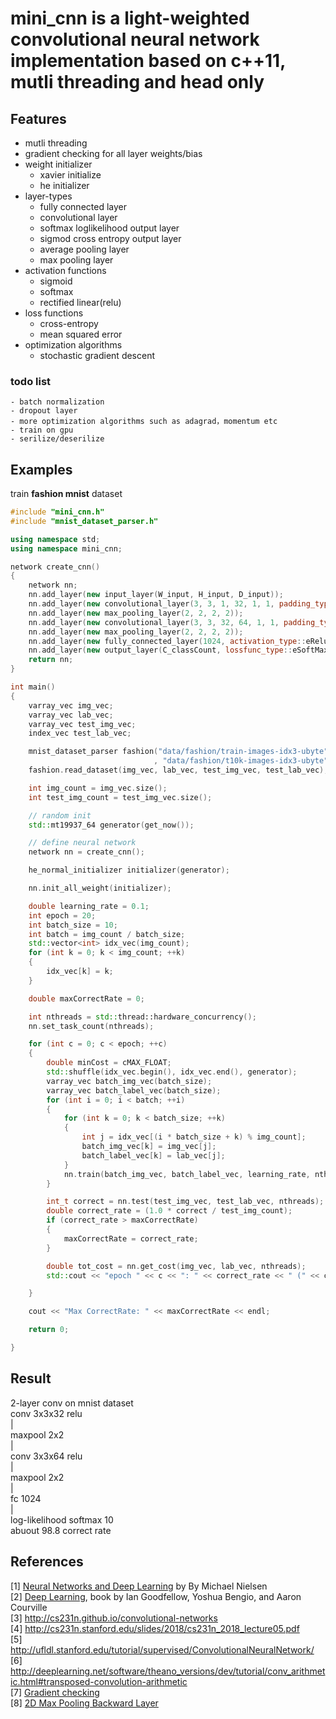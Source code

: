 
# **mini_cnn** is a light-weighted convolutional neural network implementation based on c++11, mutli threading and head only


## Features</br>
- mutli threading
- gradient checking for all layer weights/bias
- weight initializer
	- xavier initialize
	- he initializer
- layer-types
	- fully connected layer
	- convolutional layer
	- softmax loglikelihood output layer
	- sigmod cross entropy output layer
	- average pooling layer
	- max pooling layer
- activation functions
	- sigmoid
	- softmax
	- rectified linear(relu)
- loss functions
	- cross-entropy
	- mean squared error
- optimization algorithms
	- stochastic gradient descent
### todo list
	- batch normalization
	- dropout layer
	- more optimization algorithms such as adagrad，momentum etc
	- train on gpu
	- serilize/deserilize
## Examples</br>
train **fashion mnist** dataset</br>
```cpp
#include "mini_cnn.h"
#include "mnist_dataset_parser.h"

using namespace std;
using namespace mini_cnn;

network create_cnn()
{
	network nn;
	nn.add_layer(new input_layer(W_input, H_input, D_input));
	nn.add_layer(new convolutional_layer(3, 3, 1, 32, 1, 1, padding_type::eValid, activation_type::eRelu));
	nn.add_layer(new max_pooling_layer(2, 2, 2, 2));
	nn.add_layer(new convolutional_layer(3, 3, 32, 64, 1, 1, padding_type::eValid, activation_type::eRelu));
	nn.add_layer(new max_pooling_layer(2, 2, 2, 2));
	nn.add_layer(new fully_connected_layer(1024, activation_type::eRelu));
	nn.add_layer(new output_layer(C_classCount, lossfunc_type::eSoftMax_LogLikelihood, activation_type::eSoftMax));
	return nn;
}

int main()
{
	varray_vec img_vec;
	varray_vec lab_vec;
	varray_vec test_img_vec;
	index_vec test_lab_vec;

	mnist_dataset_parser fashion("data/fashion/train-images-idx3-ubyte", "data/fashion/train-labels-idx1-ubyte"
								, "data/fashion/t10k-images-idx3-ubyte", "data/fashion/t10k-labels-idx1-ubyte");
	fashion.read_dataset(img_vec, lab_vec, test_img_vec, test_lab_vec);

	int img_count = img_vec.size();
	int test_img_count = test_img_vec.size();

	// random init
	std::mt19937_64 generator(get_now());

	// define neural network
	network nn = create_cnn();

	he_normal_initializer initializer(generator);

	nn.init_all_weight(initializer);

	double learning_rate = 0.1;
	int epoch = 20;
	int batch_size = 10;
	int batch = img_count / batch_size;
	std::vector<int> idx_vec(img_count);
	for (int k = 0; k < img_count; ++k)
	{
		idx_vec[k] = k;
	}

	double maxCorrectRate = 0;

	int nthreads = std::thread::hardware_concurrency();
	nn.set_task_count(nthreads);

	for (int c = 0; c < epoch; ++c)
	{
		double minCost = cMAX_FLOAT;
		std::shuffle(idx_vec.begin(), idx_vec.end(), generator);
		varray_vec batch_img_vec(batch_size);
		varray_vec batch_label_vec(batch_size);
		for (int i = 0; i < batch; ++i)
		{
			for (int k = 0; k < batch_size; ++k)
			{
				int j = idx_vec[(i * batch_size + k) % img_count];
				batch_img_vec[k] = img_vec[j];
				batch_label_vec[k] = lab_vec[j];
			}
			nn.train(batch_img_vec, batch_label_vec, learning_rate, nthreads);
		}

		int_t correct = nn.test(test_img_vec, test_lab_vec, nthreads);
		double correct_rate = (1.0 * correct / test_img_count);
		if (correct_rate > maxCorrectRate)
		{
			maxCorrectRate = correct_rate;
		}

		double tot_cost = nn.get_cost(img_vec, lab_vec, nthreads);
		std::cout << "epoch " << c << ": " << correct_rate << " (" << correct << " / " << test_img_count << ")" << "  tot_cost = " << tot_cost << endl;

	}

	cout << "Max CorrectRate: " << maxCorrectRate << endl;

	return 0;

}
```
## Result</br>
2-layer conv on mnist dataset</br>
	conv 3x3x32 relu</br>
	   |</br>
	maxpool 2x2</br>
	   |</br>
	conv 3x3x64 relu</br>
	   |</br>
	maxpool 2x2</br>
	   |</br>
	fc 1024</br>
	   |</br>
	log-likelihood softmax 10</br>
abuout 98.8 correct rate

## References</br>
[1]  [Neural Networks and Deep Learning](http://neuralnetworksanddeeplearning.com/) by By Michael Nielsen</br>
[2]  [Deep Learning](http://www.deeplearningbook.org/), book by Ian Goodfellow, Yoshua Bengio, and Aaron Courville</br>
[3]  http://cs231n.github.io/convolutional-networks </br>
[4] http://cs231n.stanford.edu/slides/2018/cs231n_2018_lecture05.pdf</br>
[5] http://ufldl.stanford.edu/tutorial/supervised/ConvolutionalNeuralNetwork/</br>
[6] http://deeplearning.net/software/theano_versions/dev/tutorial/conv_arithmetic.html#transposed-convolution-arithmetic</br>
[7] [Gradient checking](http://ufldl.stanford.edu/wiki/index.php/Gradient_checking_and_advanced_optimization)</br>
[8] [2D Max Pooling Backward Layer](https://software.intel.com/sites/products/documentation/doclib/daal/daal-user-and-reference-guides/daal_prog_guide/GUID-2C3AA967-AE6A-4162-84EB-93BE438E3A05.htm)

